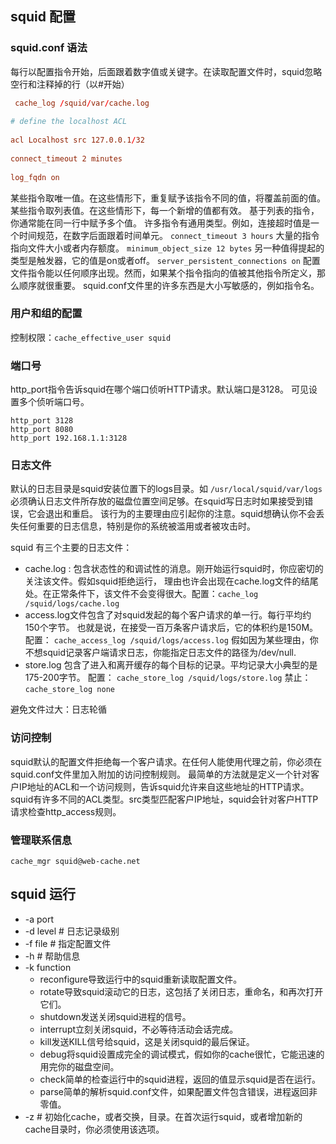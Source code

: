 
## squid 配置

### squid.conf 语法

每行以配置指令开始，后面跟着数字值或关键字。在读取配置文件时，squid忽略空行和注释掉的行（以#开始）

```conf
 cache_log /squid/var/cache.log
        
# define the localhost ACL
    
acl Localhost src 127.0.0.1/32
    
connect_timeout 2 minutes
    
log_fqdn on
```

某些指令取唯一值。在这些情形下，重复赋予该指令不同的值，将覆盖前面的值。
某些指令取列表值。在这些情形下，每一个新增的值都有效。
基于列表的指令，你通常能在同一行中赋予多个值。
许多指令有通用类型。例如，连接超时值是一个时间规范，在数字后面跟着时间单元。 `connect_timeout 3 hours`
大量的指令指向文件大小或者内存额度。 `minimum_object_size 12 bytes`
另一种值得提起的类型是触发器，它的值是on或者off。 `server_persistent_connections on`
配置文件指令能以任何顺序出现。然而，如果某个指令指向的值被其他指令所定义，那么顺序就很重要。
squid.conf文件里的许多东西是大小写敏感的，例如指令名。

### 用户和组的配置
控制权限：`cache_effective_user squid`

### 端口号

http_port指令告诉squid在哪个端口侦听HTTP请求。默认端口是3128。
可见设置多个侦听端口号。
```
http_port 3128
http_port 8080
http_port 192.168.1.1:3128
```

### 日志文件
默认的日志目录是squid安装位置下的logs目录。如 `/usr/local/squid/var/logs`
必须确认日志文件所存放的磁盘位置空间足够。在squid写日志时如果接受到错误，它会退出和重启。
该行为的主要理由应引起你的注意。squid想确认你不会丢失任何重要的日志信息，特别是你的系统被滥用或者被攻击时。

squid 有三个主要的日志文件：

+ cache.log : 包含状态性的和调试性的消息。刚开始运行squid时，你应密切的关注该文件。假如squid拒绝运行，
    理由也许会出现在cache.log文件的结尾处。在正常条件下，该文件不会变得很大。配置：`cache_log /squid/logs/cache.log`
+ access.log文件包含了对squid发起的每个客户请求的单一行。每行平均约150个字节。
    也就是说，在接受一百万条客户请求后，它的体积约是150M。 配置： `cache_access_log /squid/logs/access.log` 
    假如因为某些理由，你不想squid记录客户端请求日志，你能指定日志文件的路径为/dev/null.
+ store.log 包含了进入和离开缓存的每个目标的记录。平均记录大小典型的是175-200字节。 配置： `cache_store_log /squid/logs/store.log`
    禁止： `cache_store_log none`

避免文件过大：日志轮循

### 访问控制
squid默认的配置文件拒绝每一个客户请求。在任何人能使用代理之前，你必须在squid.conf文件里加入附加的访问控制规则。
最简单的方法就是定义一个针对客户IP地址的ACL和一个访问规则，告诉squid允许来自这些地址的HTTP请求。
squid有许多不同的ACL类型。src类型匹配客户IP地址，squid会针对客户HTTP请求检查http_access规则。

### 管理联系信息

```
cache_mgr squid@web-cache.net
```

## squid 运行

+ -a port
+ -d level # 日志记录级别
+ -f file  # 指定配置文件
+ -h # 帮助信息
+ -k function 
    + reconfigure导致运行中的squid重新读取配置文件。
    + rotate导致squid滚动它的日志，这包括了关闭日志，重命名，和再次打开它们。
    + shutdown发送关闭squid进程的信号。
    + interrupt立刻关闭squid，不必等待活动会话完成。
    + kill发送KILL信号给squid，这是关闭squid的最后保证。
    + debug将squid设置成完全的调试模式，假如你的cache很忙，它能迅速的用完你的磁盘空间。
    + check简单的检查运行中的squid进程，返回的值显示squid是否在运行。
    + parse简单的解析squid.conf文件，如果配置文件包含错误，进程返回非零值。
+ -z # 初始化cache，或者交换，目录。在首次运行squid，或者增加新的cache目录时，你必须使用该选项。